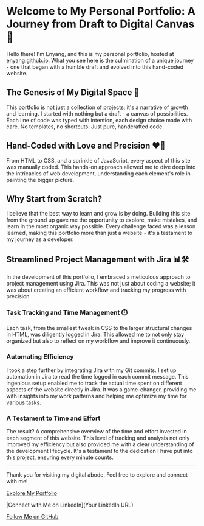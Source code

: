 # Welcome to My Personal Portfolio: A Journey from Draft to Digital Canvas 🌟

Hello there! I'm Enyang, and this is my personal portfolio, hosted at [enyang.github.io](https://enyang.github.io). What you see here is the culmination of a unique journey - one that began with a humble draft and evolved into this hand-coded website.

## The Genesis of My Digital Space 🚀
This portfolio is not just a collection of projects; it's a narrative of growth and learning. I started with nothing but a draft - a canvas of possibilities. Each line of code was typed with intention, each design choice made with care. No templates, no shortcuts. Just pure, handcrafted code.

## Hand-Coded with Love and Precision ❤️🔧
From HTML to CSS, and a sprinkle of JavaScript, every aspect of this site was manually coded. This hands-on approach allowed me to dive deep into the intricacies of web development, understanding each element's role in painting the bigger picture.

## Why Start from Scratch?
I believe that the best way to learn and grow is by doing. Building this site from the ground up gave me the opportunity to explore, make mistakes, and learn in the most organic way possible. Every challenge faced was a lesson learned, making this portfolio more than just a website - it's a testament to my journey as a developer.

## Streamlined Project Management with Jira 📊🛠️
In the development of this portfolio, I embraced a meticulous approach to project management using Jira. This was not just about coding a website; it was about creating an efficient workflow and tracking my progress with precision.

### Task Tracking and Time Management ⏱️
Each task, from the smallest tweak in CSS to the larger structural changes in HTML, was diligently logged in Jira. This allowed me to not only stay organized but also to reflect on my workflow and improve it continuously.

### Automating Efficiency
I took a step further by integrating Jira with my Git commits. I set up automation in Jira to read the time logged in each commit message. This ingenious setup enabled me to track the actual time spent on different aspects of the website directly in Jira. It was a game-changer, providing me with insights into my work patterns and helping me optimize my time for various tasks.

### A Testament to Time and Effort
The result? A comprehensive overview of the time and effort invested in each segment of this website. This level of tracking and analysis not only improved my efficiency but also provided me with a clear understanding of the development lifecycle. It's a testament to the dedication I have put into this project, ensuring every minute counts.

---

Thank you for visiting my digital abode. Feel free to explore and connect with me!

[Explore My Portfolio](https://enyang.github.io)

[Connect with Me on LinkedIn](Your LinkedIn URL)

[Follow Me on GitHub](https://github.com/enyang)